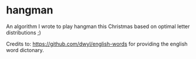 # hangman
An algorithm I wrote to play hangman this Christmas based on optimal letter distributions ;)

Credits to: https://github.com/dwyl/english-words for providing the english word dictonary. 
